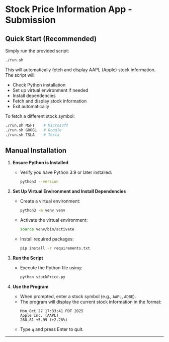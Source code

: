 # Stock Price Information App - Submission

## Quick Start (Recommended)

Simply run the provided script:
```bash
./run.sh
```

This will automatically fetch and display AAPL (Apple) stock information. The script will:
- Check Python installation
- Set up virtual environment if needed
- Install dependencies
- Fetch and display stock information
- Exit automatically

To fetch a different stock symbol:
```bash
./run.sh MSFT    # Microsoft
./run.sh GOOGL   # Google
./run.sh TSLA    # Tesla
```

## Manual Installation

1. **Ensure Python is Installed**  
   - Verify you have Python 3.9 or later installed:
     ```bash
     python3 --version
     ```

2. **Set Up Virtual Environment and Install Dependencies**  
   - Create a virtual environment:
     ```bash
     python3 -m venv venv
     ```
   - Activate the virtual environment:
     ```bash
     source venv/bin/activate
     ```
   - Install required packages:
     ```bash
     pip install -r requirements.txt
     ```

3. **Run the Script**  
   - Execute the Python file using:
     ```bash
     python stockPrice.py
     ```

4. **Use the Program**  
   - When prompted, enter a stock symbol (e.g., `AAPL`, `ADBE`).  
   - The program will display the current stock information in the format:
     ```
     Mon Oct 27 17:33:41 PDT 2025
     Apple Inc. (AAPL)
     268.81 +5.99 (+2.28%)
     ```
   - Type `q` and press Enter to quit.

---